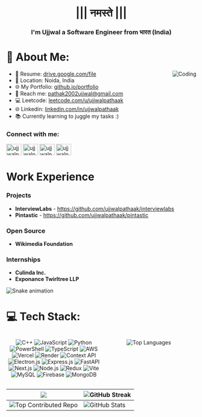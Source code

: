 

<h1 align="center">||| नमस्ते |||</h1>
<h3 align="center">I'm Ujjwal a Software Engineer from भारत (India)</h3>

# 💫 About Me:
<img align="right" alt="Coding" src="https://media.tenor.com/GfSX-u7VGM4AAAAC/coding.gif">

- 📄 Resume: [drive.google.com/file](https://drive.google.com/file/d/1NCjYLDoS8K5swuyCyP_cz_vX12nbSnn5/view?usp=sharing)
- 📍 Location: Noida, India
- 🌐 My Portfolio: [github.io/portfolio](https://ujjwalpathak.github.io/portfolio/)
- 📧 Reach me: pathak2002ujjwal@gmail.com
- 💻 Leetcode: [leetcode.com/u/ujjwalpathaak](https://leetcode.com/u/ujjwalpathaak/)
- 🌐 Linkedin: [linkedin.com/in/ujjwalpathaak](https://www.linkedin.com/in/ujjwalpathaak/)
- 📚 Currently learning to juggle my tasks :)

<h3 align="left">Connect with me:</h3>
<p align="left">
<a href="https://linkedin.com/in/ujjwalpathaak" target="blank"><img align="center" src="https://raw.githubusercontent.com/rahuldkjain/github-profile-readme-generator/master/src/images/icons/Social/linked-in-alt.svg" alt="ujjwalpathaak" height="30" width="40" /></a>
<a href="https://instagram.com/ujjwalpathaak" target="blank"><img align="center" src="https://raw.githubusercontent.com/rahuldkjain/github-profile-readme-generator/master/src/images/icons/Social/instagram.svg" alt="ujjwalpathaak" height="30" width="40" /></a>
<a href="https://www.leetcode.com/ujjwalpathaak" target="blank"><img align="center" src="https://raw.githubusercontent.com/rahuldkjain/github-profile-readme-generator/master/src/images/icons/Social/leet-code.svg" alt="ujjwalpathaak" height="30" width="40" /></a>
<a href="https://twitter.com/ujjwalpathaak" target="blank"><img align="center" src="https://raw.githubusercontent.com/rahuldkjain/github-profile-readme-generator/master/src/images/icons/Social/twitter.svg" alt="ujjwalpathaak" height="30" width="40" /></a>
</p>

# Work Experience

### Projects
- **InterviewLabs** - https://github.com/ujjwalpathaak/interviewlabs
- **Pintastic** - https://github.com/ujjwalpathaak/pintastic

### Open Source
- **Wikimedia Foundation**

### Internships
- **Culinda Inc.**
- **Exponance Twirltree LLP**

![Snake animation](https://github.com/eagrundy/eagrundy/blob/output/github-contribution-grid-snake.svg)

# 💻 Tech Stack:
<div style="display: flex; justify-content: space-between;">
    <div style="flex: 1;">
        <p align="center">
            <img src="https://img.shields.io/badge/c++-%2300599C.svg?style=flat-square&logo=c%2B%2B&logoColor=white" alt="C++">
            <img src="https://img.shields.io/badge/javascript-%23323330.svg?style=flat-square&logo=javascript&logoColor=%23F7DF1E" alt="JavaScript">
            <img src="https://img.shields.io/badge/python-3670A0?style=flat-square&logo=python&logoColor=ffdd54" alt="Python">
            <img src="https://img.shields.io/badge/PowerShell-%235391FE.svg?style=flat-square&logo=powershell&logoColor=white" alt="PowerShell">
            <img src="https://img.shields.io/badge/typescript-%23007ACC.svg?style=flat-square&logo=typescript&logoColor=white" alt="TypeScript">
            <img src="https://img.shields.io/badge/AWS-%23FF9900.svg?style=flat-square&logo=amazon-aws&logoColor=white" alt="AWS">
            <img src="https://img.shields.io/badge/vercel-%23000000.svg?style=flat-square&logo=vercel&logoColor=white" alt="Vercel">
            <img src="https://img.shields.io/badge/Render-%46E3B7.svg?style=flat-square&logo=render&logoColor=white" alt="Render">
            <img src="https://img.shields.io/badge/Context--Api-000000?style=flat-square&logo=react" alt="Context API">
            <img src="https://img.shields.io/badge/Electron-191970?style=flat-square&logo=Electron&logoColor=white" alt="Electron.js">
            <img src="https://img.shields.io/badge/express.js-%23404d59.svg?style=flat-square&logo=express&logoColor=%2361DAFB" alt="Express.js">
            <img src="https://img.shields.io/badge/FastAPI-005571?style=flat-square&logo=fastapi" alt="FastAPI">
            <img src="https://img.shields.io/badge/Next-black?style=flat-square&logo=next.js&logoColor=white" alt="Next.js">
            <img src="https://img.shields.io/badge/node.js-6DA55F?style=flat-square&logo=node.js&logoColor=white" alt="Node.js">
            <img src="https://img.shields.io/badge/redux-%23593d88.svg?style=flat-square&logo=redux&logoColor=white" alt="Redux">
            <img src="https://img.shields.io/badge/vite-%23646CFF.svg?style=flat-square&logo=vite&logoColor=white" alt="Vite">
            <img src="https://img.shields.io/badge/mysql-4479A1.svg?style=flat-square&logo=mysql&logoColor=white" alt="MySQL">
            <img src="https://img.shields.io/badge/firebase-a08021?style=flat-square&logo=firebase&logoColor=ffcd34" alt="Firebase">
            <img src="https://img.shields.io/badge/MongoDB-%234ea94b.svg?style=flat-square&logo=mongodb&logoColor=white" alt="MongoDB">
        </p>
    </div>
    <div style="flex: 1;">
        <p align="center">
            <img src="https://github-readme-stats.vercel.app/api/top-langs/?username=Ujjwalpathaak&theme=dark&hide_border=false&include_all_commits=true&count_private=true&layout=compact" alt="Top Languages">
        </p>
    </div>
</div>

| ![](https://quotes-github-readme.vercel.app/api?type=horizontal&theme=radical) | ![GitHub Streak](https://github-readme-streak-stats.herokuapp.com/?user=Ujjwalpathaak&theme=dark&hide_border=false) |
| --- | --- |
| ![Top Contributed Repo](https://github-contributor-stats.vercel.app/api?username=Ujjwalpathaak&limit=5&theme=dark&combine_all_yearly_contributions=true) | ![GitHub Stats](https://github-readme-stats.vercel.app/api?username=Ujjwalpathaak&theme=dark&hide_border=false&include_all_commits=true&count_private=true) |
